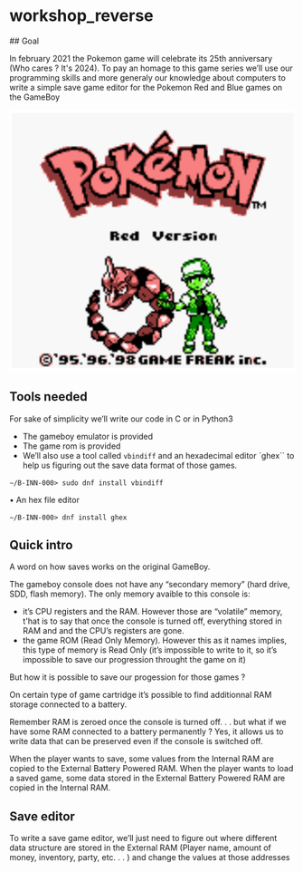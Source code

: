 # workshop_reverse

## Goal

In february 2021 the Pokemon game will celebrate its 25th anniversary (Who cares ? It's 2024). To pay an homage to this game series we’ll use our programming skills and more generaly our knowledge about computers to write a simple
save game editor for the Pokemon Red and Blue games on the GameBoy

![](img/cap1.png)

## Tools needed

For sake of simplicity we’ll write our code in C or in Python3
- The gameboy emulator is provided
- The game rom is provided
- We’ll also use a tool called `vbindiff` and an hexadecimal editor `ghex`` to help us figuring out the save data format of those games.
```
∼/B-INN-000> sudo dnf install vbindiff
```
• An hex file editor
```
∼/B-INN-000> dnf install ghex
```

## Quick intro

A word on how saves works on the original GameBoy.


The gameboy console does not have any “secondary memory” (hard drive, SDD, flash memory).
The only memory avaible to this console is:
- it’s CPU registers and the RAM.
However those are “volatile” memory, t'hat is to say that once the console is turned off, everything stored in RAM and and the CPU’s registers are gone.
- the game ROM (Read Only Memory).
However this as it names implies, this type of memory is Read Only (it’s impossible to write to it, so it’s impossible to save our progression throught the game on it)

But how it is possible to save our progession for those games ?

On certain type of game cartridge it’s possible to find additionnal RAM storage connected to a battery.


Remember RAM is zeroed once the console is turned off. . . but what if we have some RAM connected to a battery permanently ? Yes, it allows us to write data that can be preserved even if the console is switched
off.


When the player wants to save, some values from the Internal RAM are copied to the External Battery Powered RAM.
When the player wants to load a saved game, some data stored in the External Battery Powered RAM are copied in the Internal RAM.

## Save editor

To write a save game editor, we’ll just need to figure out where different data structure are stored in the
External RAM (Player name, amount of money, inventory, party, etc. . . ) and change the values at those
addresses
